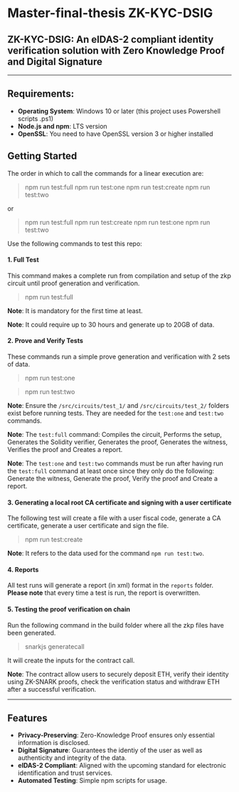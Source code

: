 # Master-final-thesis ZK-KYC-DSIG

## **ZK-KYC-DSIG: An eIDAS-2 compliant identity verification solution with Zero Knowledge Proof and Digital Signature**

---

## Requirements:

- **Operating System**: Windows 10 or later (this project uses Powershell scripts .ps1)
- **Node.js and npm**: LTS version
- **OpenSSL**: You need to have OpenSSL version 3 or higher installed

## Getting Started

The order in which to call the commands for a linear execution are:

> npm run test:full
> npm run test:one
> npm run test:create
> npm run test:two

or

> npm run test:full
> npm run test:create
> npm run test:one
> npm run test:two

Use the following commands to test this repo:

#### 1. Full Test

This command makes a complete run from compilation and setup of the zkp circuit until proof generation and verification.

> npm run test:full

**Note**: It is mandatory for the first time at least.

**Note**: It could require up to 30 hours and generate up to 20GB of data.

#### 2. Prove and Verify Tests

These commands run a simple prove generation and verification with 2 sets of data.

> npm run test:one

> npm run test:two

**Note**: Ensure the `/src/circuits/test_1/` and `/src/circuits/test_2/` folders exist before running tests. They are needed for the `test:one` and `test:two` commands.

**Note**: The `test:full` command: Compiles the circuit, Performs the setup, Generates the Solidity verifier, Generates the proof, Generates the witness, Verifies the proof and Creates a report.

**Note**: The `test:one` and `test:two` commands must be run after having run the `test:full` command at least once since they only do the following: Generate the witness, Generate the proof, Verify the proof and Create a report.

#### 3. Generating a local root CA certificate and signing with a user certificate

The following test will create a file with a user fiscal code, generate a CA certificate, generate a user certificate and sign the file.

> npm run test:create

**Note**: It refers to the data used for the command `npm run test:two`.

#### 4. Reports

All test runs will generate a report (in xml) format in the `reports` folder. **Please note** that every time a test is run, the report is overwritten.

#### 5. Testing the proof verification on chain

Run the following command in the build folder where all the zkp files have been generated.

> snarkjs generatecall

It will create the inputs for the contract call.

**Note**: The contract allow users to securely deposit ETH, verify their identity using ZK-SNARK proofs, check the verification status and withdraw ETH after a successful verification.

---

## Features

- **Privacy-Preserving**: Zero-Knowledge Proof ensures only essential information is disclosed.
- **Digital Signature**: Guarantees the identiy of the user as well as authenticity and integrity of the data.
- **eIDAS-2 Compliant**: Aligned with the upcoming standard for electronic identification and trust services.
- **Automated Testing**: Simple npm scripts for usage.

